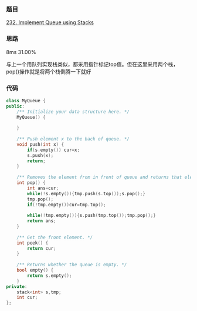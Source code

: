 ### 题目
[232. Implement Queue using Stacks](https://leetcode-cn.com/problems/implement-queue-using-stacks/submissions/)
### 思路

8ms 31.00%

与上一个用队列实现栈类似，都采用指针标记top值。但在这里采用两个栈，pop()操作就是将两个栈倒腾一下就好
### 代码
```c++
class MyQueue {
public:
    /** Initialize your data structure here. */
    MyQueue() {
        
    }
    
    /** Push element x to the back of queue. */
    void push(int x) {
        if(s.empty()) cur=x;
        s.push(x);
        return;
    }
    
    /** Removes the element from in front of queue and returns that element. */
    int pop() {
        int ans=cur;
        while(!s.empty()){tmp.push(s.top());s.pop();}
        tmp.pop();
        if(!tmp.empty())cur=tmp.top();
        
        while(!tmp.empty()){s.push(tmp.top());tmp.pop();}
        return ans;
    }
    
    /** Get the front element. */
    int peek() {
        return cur;
    }
    
    /** Returns whether the queue is empty. */
    bool empty() {
        return s.empty();
    }
private:
    stack<int> s,tmp;
    int cur;
};

```
